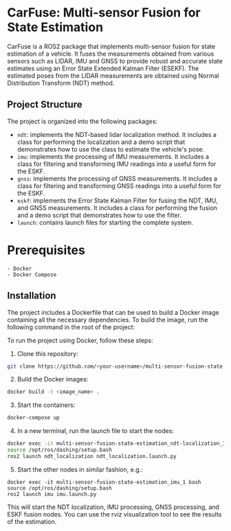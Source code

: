 # CarFuse: Multi-sensor Fusion for State Estimation

CarFuse is a ROS2 package that implements multi-sensor fusion for state estimation of a vehicle. It fuses the measurements obtained from various sensors such as LIDAR, IMU and GNSS to provide robust and accurate state estimates using an Error State Extended Kalman Filter (ESEKF). The estimated poses from the LIDAR measurements are obtained using Normal Distribution Transform (NDT) method.

## Project Structure

The project is organized into the following packages:

* `ndt`: implements the NDT-based lidar localization method. It includes a class for performing the localization and a demo script that demonstrates how to use the class to estimate the vehicle's pose.
* `imu`: implements the processing of IMU measurements. It includes a class for filtering and transforming IMU readings into a useful form for the ESKF.
* `gnss`: implements the processing of GNSS measurements. It includes a class for filtering and transforming GNSS readings into a useful form for the ESKF.
* `eskf`: implements the Error State Kalman Filter for fusing the NDT, IMU, and GNSS measurements. It includes a class for performing the fusion and a demo script that demonstrates how to use the filter.
* `launch`: contains launch files for starting the complete system.

# Prerequisites
```
- Docker
- Docker Compose
```

## Installation
The project includes a Dockerfile that can be used to build a Docker image containing all the necessary dependencies. To build the image, run the following command in the root of the project:

To run the project using Docker, follow these steps:

1. Clone this repository:
```bash
git clone https://github.com/<your-username>/multi-sensor-fusion-state-estimation.git
````

2. Build the Docker images:
```bash
docker build -t <image_name> .
```

3. Start the containers:
```bash
docker-compose up
```

4. In a new terminal, run the launch file to start the nodes:
```bash
docker exec -it multi-sensor-fusion-state-estimation_ndt-localization_1 bash
source /opt/ros/dashing/setup.bash
ros2 launch ndt_localization ndt_localization.launch.py
```
5. Start the other nodes in similar fashion, e.g.:
```
docker exec -it multi-sensor-fusion-state-estimation_imu_1 bash
source /opt/ros/dashing/setup.bash
ros2 launch imu imu.launch.py
```

This will start the NDT localization, IMU processing, GNSS processing, and ESKF fusion nodes. You can use the rviz visualization tool to see the results of the estimation.